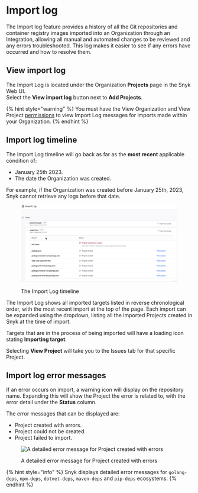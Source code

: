 # Import log

The Import log feature provides a history of all the Git repositories and container registry images imported into an Organization through an Integration, allowing all manual and automated changes to be reviewed and any errors troubleshooted. This log makes it easier to see if any errors have occurred and how to resolve them.

## View import log

The Import Log is located under the Organization **Projects** page in the Snyk Web UI.\
Select the **View import log** button next to **Add Projects**.

{% hint style="warning" %}
You must have the View Organization and View Project [permissions](../user-roles/pre-defined-roles.md) to view Import Log messages for imports made within your Organization.
{% endhint %}

## Import log timeline

The Import Log timeline will go back as far as the **most recent** applicable condition of:

* January 25th 2023.
* The date the Organization was created.

For example, if the Organization was created before January 25th, 2023, Snyk cannot retrieve any logs before that date.

<figure><img src="../../.gitbook/assets/2024-04-29_15-38-51.png" alt=""><figcaption><p>The Import Log timeline</p></figcaption></figure>

The Import Log shows all imported targets listed in reverse chronological order, with the most recent import at the top of the page. Each import can be expanded using the dropdown, listing all the imported Projects created in Snyk at the time of import.

Targets that are in the process of being imported will have a loading icon stating **Importing target**.

Selecting **View Project** will take you to the Issues tab for that specific Project.

## Import log error messages

If an error occurs on import, a warning icon will display on the repository name. Expanding this will show the Project the error is related to, with the error detail under the **Status** column.

The error messages that can be displayed are:

* Project created with errors.
* Project could not be created.
* Project failed to import.

<figure><img src="../../.gitbook/assets/2024-04-29_15-49-19.png" alt="A detailed error message for Project created with errors"><figcaption><p>A detailed error message for Project created with errors</p></figcaption></figure>

{% hint style="info" %}
Snyk displays detailed error messages for `golang-deps`, `npm-deps`, `dotnet-deps`, `maven-deps` and `pip-deps` ecosystems.
{% endhint %}
